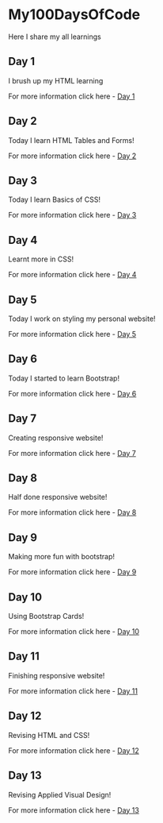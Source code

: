 # My100DaysOfCode
Here I share my all learnings

## Day 1
I brush up my HTML learning

For more information click here - [Day 1](Day1/Day1.md)

## Day 2 
Today I learn HTML Tables and Forms!

For more information click here - [Day 2](Day2/Day2.md)

## Day 3
Today I learn Basics of CSS!

For more information click here - [Day 3](Day3/Day3.md)

## Day 4
Learnt more in CSS!

For more information click here - [Day 4](Day4/Day4.md)

## Day 5
Today I work on styling my personal website!

For more information click here - [Day 5](Day5/Day5.md)

## Day 6
Today I started to learn Bootstrap!

For more information click here - [Day 6](Day6/Day6.md)

## Day 7
Creating responsive website!

For more information click here - [Day 7](Day7/Day7.md)

## Day 8
Half done responsive website!

For more information click here - [Day 8](Day8/Day8.md)

## Day 9
Making more fun with bootstrap!

For more information click here - [Day 9](Day9/Day9.md)

## Day 10
Using Bootstrap Cards!

For more information click here - [Day 10](Day10/Day10.md)

## Day 11
Finishing responsive website!

For more information click here - [Day 11](Day11/Day11.md)

## Day 12
Revising HTML and CSS!

For more information click here - [Day 12](Day12/Day12.md)

## Day 13
Revising Applied Visual Design!

For more information click here - [Day 13](Day13/Day13.md)
